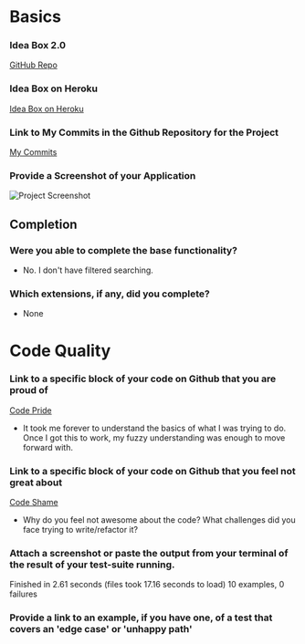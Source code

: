 # Basics

### Idea Box 2.0
[GitHub Repo](https://github.com/Automatic365/idea-box-2.0)

### Idea Box on Heroku
[Idea Box on Heroku](http://burymewithmymoney.com/)

### Link to My Commits in the Github Repository for the Project
[My Commits](https://github.com/Automatic365/idea-box-2.0/commits/master)

### Provide a Screenshot of your Application
![Project Screenshot](http://oi68.tinypic.com/209lelx.jpg)

## Completion

### Were you able to complete the base functionality?
* No. I don't have filtered searching.

### Which extensions, if any, did you complete?
* None

# Code Quality

### Link to a specific block of your code on Github that you are proud of

[Code Pride](https://github.com/Automatic365/idea-box-2.0/blob/ced1056b96fcbef38cb59a8607b7509f6720ad43/app/assets/javascripts/create_idea.js)
* It took me forever to understand the basics of what I was trying to do. Once I got this to work, my fuzzy understanding was enough to move forward with.

### Link to a specific block of your code on Github that you feel not great about

[Code Shame](https://github.com/Automatic365/idea-box-2.0)
* Why do you feel not awesome about the code? What challenges did you face trying to write/refactor it?

### Attach a screenshot or paste the output from your terminal of the result of your test-suite running.

Finished in 2.61 seconds (files took 17.16 seconds to load)
10 examples, 0 failures

### Provide a link to an example, if you have one, of a test that covers an 'edge case' or 'unhappy path'

